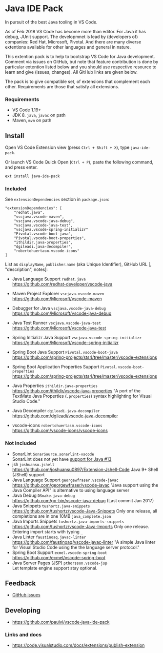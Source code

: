 
# Java IDE Pack

In pursuit of the best Java tooling in VS Code.

As of Feb 2018 VS Code has become more than editor. 
For Java it has debug, JUnit support.
The developmnet is lead by (developers of) companies: Red Hat, Microsoft, Pivotal. And there are many diverse extentions available for other languages and general in nature. 

This extention pack is to help to bootstrap VS Code for Java development. Comment via issues on GitHub,
but note that feature contribution is done by particular extention listed below and you should use respective resource to learn and give (issues, changes).  All GitHub links are given below.

The pack is to give compatible set, of extensions that complement each other. Requirements are those that satisfy all extensions.

### Requirements

- VS Code 1.19+
- JDK 8. `java`, `javac` on path
- Maven, `mvn` on path

## Install

Open VS Code Extension view (press `Ctrl + Shift + X`), type `java-ide-pack`.

Or launch VS Code Quick Open (`Ctrl + P`), paste the following command, and press enter.
```bash
ext install java-ide-pack
```

### Included

See `extensionDependencies` section in `package.json`:

    "extensionDependencies": [ 
        "redhat.java",
        "vscjava.vscode-maven",
        "vscjava.vscode-java-debug",
        "vscjava.vscode-java-test",
        "vscjava.vscode-spring-initializr"
        "Pivotal.vscode-boot-java", 
        "Pivotal.vscode-boot-properties",
        "ithildir.java-properties",
        "dgileadi.java-decompiler", 
        "robertohuertasm.vscode-icons"
    ]

List as `displayName`, `publisher`.`name` (aka Unique Identifier), GitHub URL
[, "description", notes]:

- Java Language Support `redhat.java`  
https://github.com/redhat-developer/vscode-java
- Maven Project Explorer `vscjava.vscode-maven`  
https://github.com/Microsoft/vscode-maven
- Debugger for Java `vscjava.vscode-java-debug`  
https://github.com/Microsoft/vscode-java-debug
- Java Test Runner `vscjava.vscode-java-test`  
https://github.com/Microsoft/vscode-java-test
- Spring Initializr Java Support `vscjava.vscode-spring-initializr`  
https://github.com/Microsoft/vscode-spring-initializr

- Spring Boot Java Support `Pivotal.vscode-boot-java`  
https://github.com/spring-projects/sts4/tree/master/vscode-extensions
- Spring Boot Application Properties Support `Pivotal.vscode-boot-properties`  
https://github.com/spring-projects/sts4/tree/master/vscode-extensions
- Java Properties `ithildir.java-properties`  
https://github.com/ithildir/vscode-java-properties
"A port of the TextMate Java Properties (`.properties`) syntax highlighting for Visual Studio Code."
- Java Decompiler `dgileadi.java-decompiler`  
https://github.com/dgileadi/vscode-java-decompiler
- vscode-icons `robertohuertasm.vscode-icons`  
https://github.com/vscode-icons/vscode-icons

### Not included

- SonarLint `SonarSource.sonarlint-vscode`    
SonarLint does not yet have [support for Java
#13](https://github.com/SonarSource/sonarlint-vscode/pull/13)
- jsh
`joshuansu.jshell`  
https://github.com/joshuansu0897/Extension-Jshell-Code
Java 9+ Shell (JShell) support
- Java Language Support
`georgewfraser.vscode-javac`  
https://github.com/georgewfraser/vscode-javac
"Java support using the Java Compiler API" is alternative to using language server
- Java Debug
`DSnake.java-debug`  
https://github.com/go-bin/vscode-java-debug
(Last commit Jan 2017)
- Java Snippets
`tushortz.java-snippets`  
https://github.com/tushortz/vscode-Java-Snippets
Only one release, all completions are in one 10MB `java_complete.json`
- Java Imports Snippets
`tushortz.java-imports-snippets`  
https://github.com/tushortz/vscode-Java-Imports
Only one release. Entering import starts with typing `_`
- Java Linter
`faustinoaq.javac-linter`  
https://github.com/faustinoaq/vscode-javac-linter
"A simple Java linter for Visual Studio Code using the the language server protocol."
- Spring Boot Support `ecmel.vscode-spring-boot`  
https://github.com/ecmel/vscode-spring-boot
- Java Server Pages (JSP) `pthorsson.vscode-jsp`  
Let template engine support stay optional.

## Feedback

- [GitHub issues](https://github.com/paulvi/vscode-java-ide-pack/issues)

## Developing

- https://github.com/paulvi/vscode-java-ide-pack

### Links and docs

- https://code.visualstudio.com/docs/extensions/publish-extension
